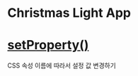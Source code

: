 # Christmas Light App

# [setProperty()](https://developer.mozilla.org/en-US/docs/Web/API/CSSStyleDeclaration/setProperty)

CSS 속성 이름에 따라서 설정 값 변경하기
